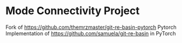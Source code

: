 # Mode Connectivity Project

Fork of https://github.com/themrzmaster/git-re-basin-pytorch
Pytorch Implementation of https://github.com/samuela/git-re-basin in PyTorch

